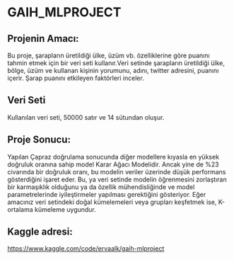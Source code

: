 # GAIH_MLPROJECT
## Projenin Amacı:
Bu proje, şarapların üretildiği ülke, üzüm vb. özelliklerine göre puanını tahmin etmek için bir veri seti kullanır.Veri setinde şarapların üretildiği ülke, bölge, üzüm ve kullanan kişinin yorumunu, adını, twitter adresini, puanını içerir. Şarap puanını etkileyen faktörleri inceler.

## Veri Seti
Kullanılan veri seti, 50000 satır ve 14 sütundan oluşur.

## Proje Sonucu:
Yapılan Çapraz doğrulama sonucunda diğer modellere kıyasla en yüksek doğruluk oranına sahip model Karar Ağacı Modelidir. Ancak yine de %23 civarında bir doğruluk oranı, bu modelin veriler üzerinde düşük performans gösterdiğini işaret eder. Bu, ya veri setinde modelin öğrenmesini zorlaştıran bir karmaşıklık olduğunu ya da özellik mühendisliğinde ve model parametrelerinde iyileştirmeler yapılması gerektiğini gösteriyor.
Eğer amacınız veri setindeki doğal kümelemeleri veya grupları keşfetmek ise, K-ortalama kümeleme uygundur.

## Kaggle adresi:
https://www.kaggle.com/code/ervaalk/gaih-mlproject
